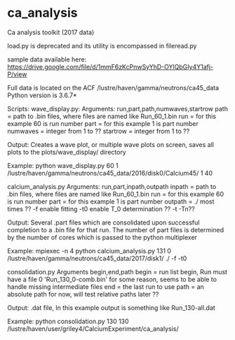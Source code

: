 # ca_analysis
Ca analysis toolkit (2017 data)


load.py is deprecated and its utility is encompassed in fileread.py

sample data available here: https://drive.google.com/file/d/1mmF6zKcPnwSyYhD-OYlQbGIy4Y1afj-P/view


Full data is located on the ACF
/lustre/haven/gamma/neutrons/ca45_data
Python version is 3.6.7\*

Scripts:
wave_display.py:
Arguments:
run,part,path,numwaves,startrow 
path = path to .bin files, where files are named like Run_60_1.bin
run = for this example 60 is run number
part = for this example 1 is part number
numwaves = integer from 1 to ??
startrow = integer from 1 to ??

Output:
Creates a wave plot, or multiple wave plots on screen, saves all plots to the plots/wave_display/ directory

Example:
python wave_display.py 60 1 /lustre/haven/gamma/neutrons/ca45_data/2016/disk0/Calcium45/ 1 40

calcium_analysis.py
Arguments:
run,part,inpath,outpath
inpath = path to .bin files, where files are named like Run_60_1.bin
run = for this example 60 is run number
part = for this example 1 is part number
outpath = ./ most times ??
-f enable fitting
-t0 enable T_0 determination ??
-t
-Tn??

Output:
Several .part files which are consolidated upon successful completion to a .bin file for that run. The number of part files is determined by
the number of cores which is passed to the python multiplexer


Example: 
mpiexec -n 4 python calcium_analysis.py 131 0 /lustre/haven/gamma/neutrons/ca45_data/2017/disk1/ ./ -f -t0

consolidation.py
Arguments
begin,end,path 
begin = run list begin, Run must have a file 0 'Run_130_0-comb.bin' for some reason, seems to be able to handle missing intermediate files
end = the last run to use
path = an absolute path for now, will test relative paths later ??

Output:
.dat file, In this example output is something like Run_130-all.dat

Example:
python consolidation.py 130 130 /lustre/haven/user/griley4/CalciumExperiment/ca_analysis/
